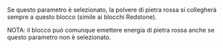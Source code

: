 Se questo parametro è selezionato, la polvere di pietra rossa si collegherà sempre a questo blocco (simile ai blocchi Redstone).

NOTA: il blocco può comunque emettere energia di pietra rossa anche se questo parametro non è selezionato.